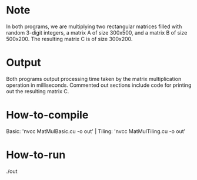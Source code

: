 # Note
In both programs, we are multiplying two rectangular matrices filled with random 3-digit integers, a matrix A of size 300x500, and a matrix B of size 500x200. The resulting matrix C is of size 300x200.

# Output
Both programs output processing time taken by the matrix multiplication operation in milliseconds. Commented out sections include code for printing out the resulting matrix C.

# How-to-compile
Basic: 'nvcc MatMulBasic.cu -o out' | Tiling: 'nvcc MatMulTiling.cu -o out'

# How-to-run
./out
